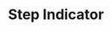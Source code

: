 ---
layout: layouts/right
title: Step Indicator
tags: patterns
summary:

include: "{% include 'patterns/step-indicator/step-indicator.md' %}"
---